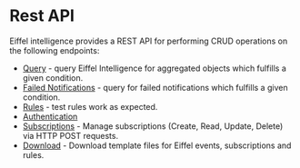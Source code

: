 # Rest API

Eiffel intelligence provides a REST API for performing CRUD operations on
the following endpoints:


* [Query](https://github.com/eiffel-community/eiffel-intelligence/blob/master/wiki/markdown/query.md) - query Eiffel Intelligence for aggregated objects which fulfills a given condition.
* [Failed Notifications](https://github.com/eiffel-community/eiffel-intelligence/blob/master/wiki/markdown/failed-notifications.md) - query for failed notifications which fulfills a given condition.
* [Rules](https://github.com/eiffel-community/eiffel-intelligence/blob/master/wiki/markdown/running-rules-on-objects.md) - test rules work as expected.
* [Authentication](https://github.com/eiffel-community/eiffel-intelligence/blob/master/wiki/markdown/authentication.md)
* [Subscriptions](https://github.com/eiffel-community/eiffel-intelligence/blob/master/wiki/markdown/subscription-API.md) - Manage subscriptions (Create, Read, Update, Delete) via HTTP POST requests.
* [Download](https://github.com/eiffel-community/eiffel-intelligence/blob/master/wiki/markdown/download-files.md) - Download template files for Eiffel events, subscriptions and rules.


